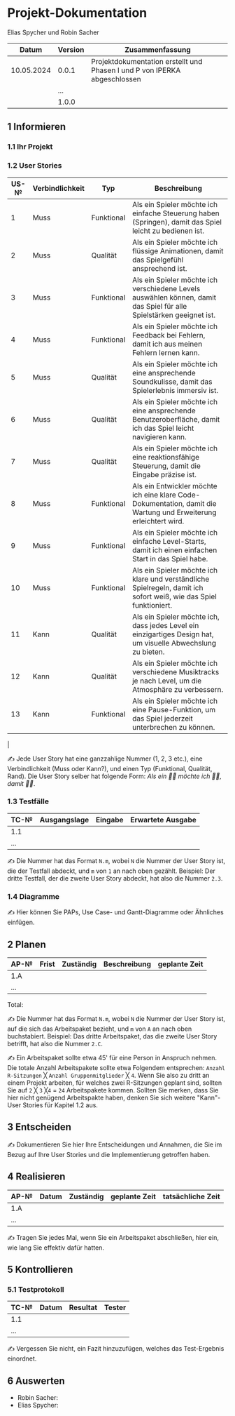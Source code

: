# Projekt-Dokumentation

Elias Spycher und Robin Sacher

| Datum | Version | Zusammenfassung                                              |
| ----- | ------- | ------------------------------------------------------------ |
| 10.05.2024      | 0.0.1   | Projektdokumentation erstellt und Phasen I und P von IPERKA abgeschlossen |
|       | ...     |                                                              |
|       | 1.0.0   |                                                              |

## 1 Informieren

### 1.1 Ihr Projekt

### 1.2 User Stories

| US-№ | Verbindlichkeit | Typ       | Beschreibung                                                                                                    |
|-------|-----------------|-----------|-----------------------------------------------------------------------------------------------------------------|
| 1     | Muss            | Funktional | Als ein Spieler möchte ich einfache Steuerung haben (Springen), damit das Spiel leicht zu bedienen ist. |
| 2     | Muss            | Qualität  | Als ein Spieler möchte ich flüssige Animationen, damit das Spielgefühl ansprechend ist.                           |
| 3     | Muss            | Funktional | Als ein Spieler möchte ich verschiedene Levels auswählen können, damit das Spiel für alle Spielstärken geeignet ist. |
| 4     | Muss            | Funktional | Als ein Spieler möchte ich Feedback bei Fehlern, damit ich aus meinen Fehlern lernen kann.             |
| 5     | Muss            | Qualität  | Als ein Spieler möchte ich eine ansprechende Soundkulisse, damit das Spielerlebnis immersiv ist.                  |
| 6     | Muss            | Qualität  | Als ein Spieler möchte ich eine ansprechende Benutzeroberfläche, damit ich das Spiel leicht navigieren kann.         |
| 7    | Muss            | Qualität  | Als ein Spieler möchte ich eine reaktionsfähige Steuerung, damit die Eingabe präzise ist.                         |
| 8    | Muss            | Funktional | Als ein Entwickler möchte ich eine klare Code-Dokumentation, damit die Wartung und Erweiterung erleichtert wird.  |
| 9    | Muss            | Funktional | Als ein Spieler möchte ich einfache Level-Starts, damit ich einen einfachen Start in das Spiel habe.         |
| 10    | Muss            | Funktional | Als ein Spieler möchte ich klare und verständliche Spielregeln, damit ich sofort weiß, wie das Spiel funktioniert. |
| 11    | Kann            | Qualität   | Als ein Spieler möchte ich, dass jedes Level ein einzigartiges Design hat, um visuelle Abwechslung zu bieten.    |
| 12    | Kann            | Qualität   | Als ein Spieler möchte ich verschiedene Musiktracks je nach Level, um die Atmosphäre zu verbessern.              |
| 13    | Kann            | Funktional | Als ein Spieler möchte ich eine Pause-Funktion, um das Spiel jederzeit unterbrechen zu können.                   |
|

✍️ Jede User Story hat eine ganzzahlige Nummer (1, 2, 3 etc.), eine Verbindlichkeit (Muss oder Kann?), und einen Typ (Funktional, Qualität, Rand). Die User Story selber hat folgende Form: *Als ein 🤷‍♂️ möchte ich 🤷‍♂️, damit 🤷‍♂️*.

### 1.3 Testfälle

| TC-№ | Ausgangslage | Eingabe | Erwartete Ausgabe |
| ---- | ------------ | ------- | ----------------- |
| 1.1  |              |         |                   |
| ...  |              |         |                   |

✍️ Die Nummer hat das Format `N.m`, wobei `N` die Nummer der User Story ist, die der Testfall abdeckt, und `m` von `1` an nach oben gezählt. Beispiel: Der dritte Testfall, der die zweite User Story abdeckt, hat also die Nummer `2.3`.

### 1.4 Diagramme

✍️ Hier können Sie PAPs, Use Case- und Gantt-Diagramme oder Ähnliches einfügen.

## 2 Planen

| AP-№ | Frist | Zuständig | Beschreibung | geplante Zeit |
| ---- | ----- | --------- | ------------ | ------------- |
| 1.A  |       |           |              |               |
| ...  |       |           |              |               |

Total: 

✍️ Die Nummer hat das Format `N.m`, wobei `N` die Nummer der User Story ist, auf die sich das Arbeitspaket bezieht, und `m` von `A` an nach oben buchstabiert. Beispiel: Das dritte Arbeitspaket, das die zweite User Story betrifft, hat also die Nummer `2.C`.

✍️ Ein Arbeitspaket sollte etwa 45' für eine Person in Anspruch nehmen. Die totale Anzahl Arbeitspakete sollte etwa Folgendem entsprechen: `Anzahl R-Sitzungen` ╳ `Anzahl Gruppenmitglieder` ╳ `4`. Wenn Sie also zu dritt an einem Projekt arbeiten, für welches zwei R-Sitzungen geplant sind, sollten Sie auf `2` ╳ `3` ╳`4` = `24` Arbeitspakete kommen. Sollten Sie merken, dass Sie hier nicht genügend Arbeitspakte haben, denken Sie sich weitere "Kann"-User Stories für Kapitel 1.2 aus.

## 3 Entscheiden

✍️ Dokumentieren Sie hier Ihre Entscheidungen und Annahmen, die Sie im Bezug auf Ihre User Stories und die Implementierung getroffen haben.

## 4 Realisieren

| AP-№ | Datum | Zuständig | geplante Zeit | tatsächliche Zeit |
| ---- | ----- | --------- | ------------- | ----------------- |
| 1.A  |       |           |               |                   |
| ...  |       |           |               |                   |

✍️ Tragen Sie jedes Mal, wenn Sie ein Arbeitspaket abschließen, hier ein, wie lang Sie effektiv dafür hatten.

## 5 Kontrollieren

### 5.1 Testprotokoll

| TC-№ | Datum | Resultat | Tester |
| ---- | ----- | -------- | ------ |
| 1.1  |       |          |        |
| ...  |       |          |        |

✍️ Vergessen Sie nicht, ein Fazit hinzuzufügen, welches das Test-Ergebnis einordnet.

## 6 Auswerten
- Robin Sacher:
- Elias Spycher:
